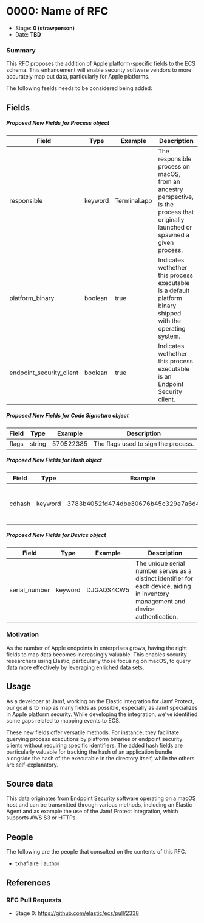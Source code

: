 # 0000: Name of RFC
<!-- Leave this ID at 0000. The ECS team will assign a unique, contiguous RFC number upon merging the initial stage of this RFC. -->

- Stage: **0 (strawperson)** <!-- Update to reflect target stage. See https://elastic.github.io/ecs/stages.html -->
- Date: **TBD** <!-- The ECS team sets this date at merge time. This is the date of the latest stage advancement. -->


### Summary
This RFC proposes the addition of Apple platform-specific fields to the ECS schema. This enhancement will enable security software vendors to more accurately map out data, particularly for Apple platforms.

The following feelds needs to be considered being added:

## Fields

##### Proposed New Fields for Process object

Field | Type | Example | Description
--- | --- | --- | ---
responsible	| keyword	| Terminal.app	| The responsible process on macOS, from an ancestry perspective, is the process that originally launched or spawned a given process.
platform_binary	| boolean	| true	| Indicates wethether this process executable is a default platform binary shipped with the operating system.
endpoint_security_client	| boolean	| true	| Indicates wethether this process executable is an Endpoint Security client.

##### Proposed New Fields for Code Signature object

Field | Type | Example | Description
--- | --- | --- | ---
flags	| string	| 570522385	| The flags used to sign the process.

##### Proposed New Fields for Hash object

Field | Type | Example | Description
--- | --- | --- | ---
cdhash	| keyword	| 3783b4052fd474dbe30676b45c329e7a6d44acd9	| The Code Directory (CD) hash of an executable

##### Proposed New Fields for Device object

Field | Type | Example | Description
--- | --- | --- | ---
serial_number	| keyword	| DJGAQS4CW5	| The unique serial number serves as a distinct identifier for each device, aiding in inventory management and device authentication.

### Motivation

As the number of Apple endpoints in enterprises grows, having the right fields to map data becomes increasingly valuable. This enables security researchers using Elastic, particularly those focusing on macOS, to query data more effectively by leveraging enriched data sets.

## Usage

As a developer at Jamf, working on the Elastic integration for Jamf Protect, our goal is to map as many fields as possible, especially as Jamf specializes in Apple platform security. While developing the integration, we've identified some gaps related to mapping events to ECS.

These new fields offer versatile methods. For instance, they facilitate querying process executions by platform binaries or endpoint security clients without requiring specific identifiers. The added hash fields are particularly valuable for tracking the hash of an application bundle alongside the hash of the executable in the directory itself, while the others are self-explanatory.

## Source data

This data originates from Endpoint Security software operating on a macOS host and can be transmitted through various methods, including an Elastic Agent and as example the use of the Jamf Protect integration, which supports AWS S3 or HTTPs.

<!--
Stage 2: Included a real world example source document. Ideally this example comes from the source(s) identified in stage 1. If not, it should replace them. The goal here is to validate the utility of these field changes in the context of a real world example. Format with the source name as a ### header and the example document in a GitHub code block with json formatting, or if on the larger side, add them to the corresponding RFC folder.
-->

<!--
Stage 3: Add more real world example source documents so we have at least 2 total, but ideally 3. Format as described in stage 2.
-->

<!--## Scope of impact

<!--
Stage 2: Identifies scope of impact of changes. Are breaking changes required? Should deprecation strategies be adopted? Will significant refactoring be involved? Break the impact down into:
 * Ingestion mechanisms (e.g. beats/logstash)
 * Usage mechanisms (e.g. Kibana applications, detections)
 * ECS project (e.g. docs, tooling)
The goal here is to research and understand the impact of these changes on users in the community and development teams across Elastic. 2-5 sentences each.
-->

<!--## Concerns

<!--
Stage 1: Identify potential concerns, implementation challenges, or complexity. Spend some time on this. Play devil's advocate. Try to identify the sort of non-obvious challenges that tend to surface later. The goal here is to surface risks early, allow everyone the time to work through them, and ultimately document resolution for posterity's sake.
-->

<!--
Stage 2: Document new concerns or resolutions to previously listed concerns. It's not critical that all concerns have resolutions at this point, but it would be helpful if resolutions were taking shape for the most significant concerns.
-->

<!--
Stage 3: Document resolutions for all existing concerns. Any new concerns should be documented along with their resolution. The goal here is to eliminate risk of churn and instability by ensuring all concerns have been addressed.
-->

## People

The following are the people that consulted on the contents of this RFC.

* txhaflaire | author

<!--
Who will be or has been consulted on the contents of this RFC? Identify authorship and sponsorship, and optionally identify the nature of involvement of others. Link to GitHub aliases where possible. This list will likely change or grow stage after stage.

e.g.:

* @Yasmina | author
* @Monique | sponsor
* @EunJung | subject matter expert
* @JaneDoe | grammar, spelling, prose
* @Mariana
-->


## References

<!-- Insert any links appropriate to this RFC in this section. -->

### RFC Pull Requests

<!-- An RFC should link to the PRs for each of it stage advancements. -->

* Stage 0: https://github.com/elastic/ecs/pull/2338

<!--
* Stage 1: https://github.com/elastic/ecs/pull/NNN
...
-->
